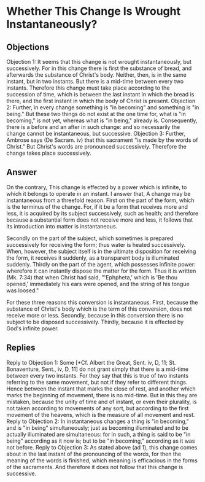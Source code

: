 # Whether This Change Is Wrought Instantaneously?
## Objections
Objection 1: It seems that this change is not wrought instantaneously, but successively. For in this change there is first the substance of bread, and afterwards the substance of Christ's body. Neither, then, is in the same instant, but in two instants. But there is a mid-time between every two instants. Therefore this change must take place according to the succession of time, which is between the last instant in which the bread is there, and the first instant in which the body of Christ is present.
Objection 2: Further, in every change something is "in becoming" and something is "in being." But these two things do not exist at the one time for, what is "in becoming," is not yet, whereas what is "in being," already is. Consequently, there is a before and an after in such change: and so necessarily the change cannot be instantaneous, but successive.
Objection 3: Further, Ambrose says (De Sacram. iv) that this sacrament "is made by the words of Christ." But Christ's words are pronounced successively. Therefore the change takes place successively.
## Answer
On the contrary, This change is effected by a power which is infinite, to which it belongs to operate in an instant.
I answer that, A change may be instantaneous from a threefold reason. First on the part of the form, which is the terminus of the change. For, if it be a form that receives more and less, it is acquired by its subject successively, such as health; and therefore because a substantial form does not receive more and less, it follows that its introduction into matter is instantaneous.

Secondly on the part of the subject, which sometimes is prepared successively for receiving the form; thus water is heated successively. When, however, the subject itself is in the ultimate disposition for receiving the form, it receives it suddenly, as a transparent body is illuminated suddenly. Thirdly on the part of the agent, which possesses infinite power: wherefore it can instantly dispose the matter for the form. Thus it is written (Mk. 7:34) that when Christ had said, "'Ephpheta,' which is 'Be thou opened,' immediately his ears were opened, and the string of his tongue was loosed."

For these three reasons this conversion is instantaneous. First, because the substance of Christ's body which is the term of this conversion, does not receive more or less. Secondly, because in this conversion there is no subject to be disposed successively. Thirdly, because it is effected by God's infinite power.
## Replies
Reply to Objection 1: Some [*Cf. Albert the Great, Sent. iv, D, 11; St. Bonaventure, Sent., iv, D, 11] do not grant simply that there is a mid-time between every two instants. For they say that this is true of two instants referring to the same movement, but not if they refer to different things. Hence between the instant that marks the close of rest, and another which marks the beginning of movement, there is no mid-time. But in this they are mistaken, because the unity of time and of instant, or even their plurality, is not taken according to movements of any sort, but according to the first movement of the heavens, which is the measure of all movement and rest.
Reply to Objection 2: In instantaneous changes a thing is "in becoming," and is "in being" simultaneously; just as becoming illuminated and to be actually illuminated are simultaneous: for in such, a thing is said to be "in being" according as it now is; but to be "in becoming," according as it was not before.
Reply to Objection 3: As stated above (ad 1), this change comes about in the last instant of the pronouncing of the words, for then the meaning of the words is finished, which meaning is efficacious in the forms of the sacraments. And therefore it does not follow that this change is successive.